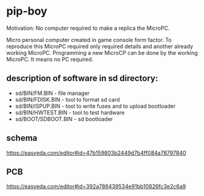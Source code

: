 # pip-boy

Motivation:
No computer required to make a replica the MicroPC.

Micro personal computer created in game console form factor.
To reproduce this MicroPC required only required details and another already working MicroPC.
Programming a new MicroCP can be done by the working MicroPC.
It means no PC required.

## description of software in sd directory: ##

- sd/BIN/FM.BIN - file manager
- sd/BIN/FDISK.BIN - tool to format sd card
- sd/BIN/ISPUP.BIN - tool to write fuses and to upload bootloader
- sd/BIN/HWTEST.BIN - tool to test hardware
- sd/BOOT/SDBOOT.BIN - sd bootloader

## schema ##

https://easyeda.com/editor#id=47b159803b2449d7b4ff084a78797840

## PCB ##

https://easyeda.com/editor#id=392a786439534e91bb10826fc3e2c6a9
